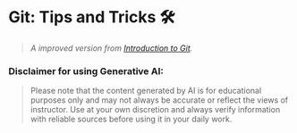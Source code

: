 # Git: Tips and Tricks 🛠️

> *A improved version from* *[Introduction to Git](https://github.com/dev-oswld/introduction-to-git).*

### Disclaimer for using Generative AI:
> Please note that the content generated by AI is for educational purposes only and may not always be accurate or reflect the views of instructor. Use at your own discretion and always verify information with reliable sources before using it in your daily work.
